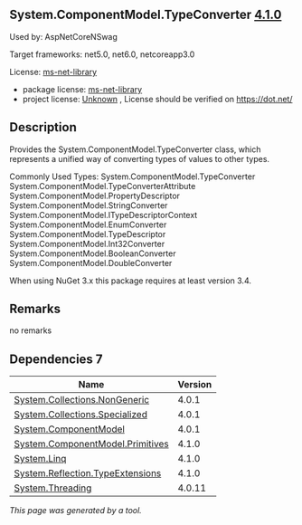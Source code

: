 System.ComponentModel.TypeConverter [4.1.0](https://www.nuget.org/packages/System.ComponentModel.TypeConverter/4.1.0)
--------------------

Used by: AspNetCoreNSwag

Target frameworks: net5.0, net6.0, netcoreapp3.0

License: [ms-net-library](../../../../licenses/ms-net-library) 

- package license: [ms-net-library](http://go.microsoft.com/fwlink/?LinkId=329770) 
- project license: [Unknown](https://dot.net/) , License should be verified on https://dot.net/

Description
-----------
Provides the System.ComponentModel.TypeConverter class, which represents a unified way of converting types of values to other types.

Commonly Used Types:
System.ComponentModel.TypeConverter
System.ComponentModel.TypeConverterAttribute
System.ComponentModel.PropertyDescriptor
System.ComponentModel.StringConverter
System.ComponentModel.ITypeDescriptorContext
System.ComponentModel.EnumConverter
System.ComponentModel.TypeDescriptor
System.ComponentModel.Int32Converter
System.ComponentModel.BooleanConverter
System.ComponentModel.DoubleConverter
 
When using NuGet 3.x this package requires at least version 3.4.

Remarks
-----------
no remarks


Dependencies 7
-----------

|Name|Version|
|----------|:----|
|[System.Collections.NonGeneric](../../../../packages/nuget.org/system.collections.nongeneric/4.0.1)|4.0.1|
|[System.Collections.Specialized](../../../../packages/nuget.org/system.collections.specialized/4.0.1)|4.0.1|
|[System.ComponentModel](../../../../packages/nuget.org/system.componentmodel/4.0.1)|4.0.1|
|[System.ComponentModel.Primitives](../../../../packages/nuget.org/system.componentmodel.primitives/4.1.0)|4.1.0|
|[System.Linq](../../../../packages/nuget.org/system.linq/4.1.0)|4.1.0|
|[System.Reflection.TypeExtensions](../../../../packages/nuget.org/system.reflection.typeextensions/4.1.0)|4.1.0|
|[System.Threading](../../../../packages/nuget.org/system.threading/4.0.11)|4.0.11|

*This page was generated by a tool.*